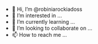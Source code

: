- 👋 Hi, I’m @robiniarockiadoss
- 👀 I’m interested in ...
- 🌱 I’m currently learning ...
- 💞️ I’m looking to collaborate on ...
- 📫 How to reach me ...

<!---
robiniarockiadoss/robiniarockiadoss is a ✨ special ✨ repository because its `README.md` (this file) appears on your GitHub profile.
You can click the Preview link to take a look at your changes.
--->
